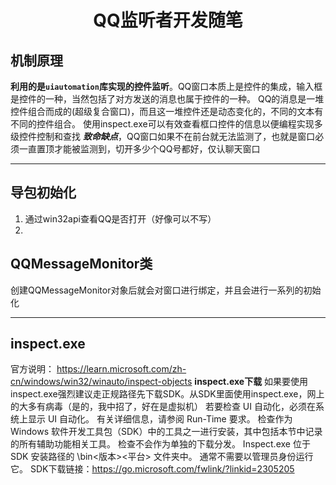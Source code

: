 # <center>QQ监听者开发随笔</center>
## 机制原理
**利用的是`uiautomation`库实现的控件监听**。QQ窗口本质上是控件的集成，输入框是控件的一种，当然包括了对方发送的消息也属于控件的一种。
QQ的消息是一堆控件组合而成的(超级复合窗口)，而且这一堆控件还是动态变化的，不同的文本有不同的控件组合。
使用inspect.exe可以有效查看框口控件的信息以便编程实现多级控件控制和查找
***致命缺点***，QQ窗口如果不在前台就无法监测了，也就是窗口必须一直置顶才能被监测到，切开多少个QQ号都好，仅认聊天窗口
***
## 导包初始化
1. 通过win32api查看QQ是否打开（好像可以不写）
2. 
## QQMessageMonitor类
创建QQMessageMonitor对象后就会对窗口进行绑定，并且会进行一系列的初始化

***
## inspect.exe
官方说明：  https://learn.microsoft.com/zh-cn/windows/win32/winauto/inspect-objects
**inspect.exe下载**
如果要使用inspect.exe强烈建议走正规路径先下载SDK。从SDK里面使用inspect.exe，网上的大多有病毒（是的，我中招了，好在是虚拟机）
若要检查 UI 自动化，必须在系统上显示 UI 自动化。 有关详细信息，请参阅 Run-Time 要求。
检查作为 Windows 软件开发工具包（SDK）中的工具之一进行安装，其中包括本节中记录的所有辅助功能相关工具。 检查不会作为单独的下载分发。
Inspect.exe 位于 SDK 安装路径的 \bin\<版本>\<平台> 文件夹中。 通常不需要以管理员身份运行它。
SDK下载链接：https://go.microsoft.com/fwlink/?linkid=2305205
